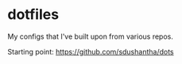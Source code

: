 # dotfiles

My configs that I've built upon from various repos.

Starting point: https://github.com/sdushantha/dots
